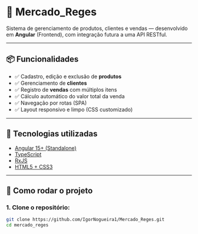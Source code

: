 # 🛒 Mercado_Reges

Sistema de gerenciamento de produtos, clientes e vendas — desenvolvido em **Angular** (Frontend), com integração futura a uma API RESTful.

---

## 📦 Funcionalidades

- ✅ Cadastro, edição e exclusão de **produtos**
- ✅ Gerenciamento de **clientes**
- ✅ Registro de **vendas** com múltiplos itens
- ✅ Cálculo automático do valor total da venda
- ✅ Navegação por rotas (SPA)
- ✅ Layout responsivo e limpo (CSS customizado)

---

## 🧰 Tecnologias utilizadas

- [Angular 15+ (Standalone)](https://angular.io/)
- [TypeScript](https://www.typescriptlang.org/)
- [RxJS](https://rxjs.dev/)
- [HTML5 + CSS3](https://developer.mozilla.org/pt-BR/docs/Web)

---

## 🚀 Como rodar o projeto

### 1. Clone o repositório:

```bash
git clone https://github.com/IgorNogueira1/Mercado_Reges.git
cd mercado_reges
